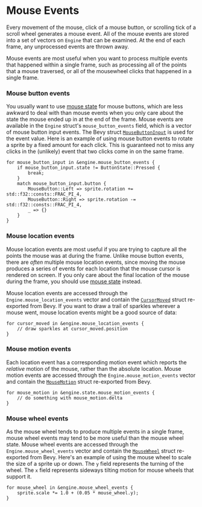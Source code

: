# Mouse Events

Every movement of the mouse, click of a mouse button, or scrolling tick of a scroll wheel generates a mouse event. All of the mouse events are stored into a set of vectors on `Engine` that can be examined. At the end of each frame, any unprocessed events are thrown away.

Mouse events are most useful when you want to process multiple events that happened within a single frame, such as processing all of the points that a mouse traversed, or all of the mousewheel clicks that happened in a single frame.

### Mouse button events

You usually want to use [mouse state](115-mouse-state.md) for mouse buttons, which are less awkward to deal with than mouse events when you only care about the state the mouse ended up in at the end of the frame. Mouse events are available in the `Engine` struct's `mouse_button_events` field, which is a vector of mouse button input events. The Bevy struct [`MouseButtonInput`](https://docs.rs/rusty_engine/latest/rusty_engine/mouse/struct.MouseButtonInput.html) is used for the event value.  Here is an example of using mouse button events to rotate a sprite by a fixed amount for each click. This is guaranteed not to miss any clicks in the (unlikely) event that two clicks come in on the same frame.


```rust,ignored
for mouse_button_input in &engine.mouse_button_events {
    if mouse_button_input.state != ButtonState::Pressed {
        break;
    }
    match mouse_button_input.button {
        MouseButton::Left => sprite.rotation += std::f32::consts::FRAC_PI_4,
        MouseButton::Right => sprite.rotation -= std::f32::consts::FRAC_PI_4,
        _ => {}
    }
}
```

### Mouse location events

Mouse location events are most useful if you are trying to capture all the points the mouse was at during the frame. Unlike mouse button events, there are *often* multiple mouse location events, since moving the mouse produces a series of events for each location that the mouse cursor is rendered on screen. If you only care about the final location of the mouse during the frame, you should use [mouse state](115-mouse-state.md) instead.

Mouse location events are accessed through the `Engine.mouse_location_events` vector and contain the [`CursorMoved`](https://docs.rs/rusty_engine/latest/rusty_engine/mouse/struct.CursorMoved.html) struct re-exported from Bevy. If you want to draw a trail of sparkles wherever a mouse went, mouse location events might be a good source of data:

```rust,ignored
for cursor_moved in &engine.mouse_location_events {
    // draw sparkles at cursor_moved.position
}
```

### Mouse motion events

Each location event has a corresponding motion event which reports the _relative_ motion of the mouse, rather than the absolute location.  Mouse motion events are accessed through the `Engine.mouse_motion_events` vector and contain the [`MouseMotion`](https://docs.rs/rusty_engine/latest/rusty_engine/mouse/struct.MouseMotion.html) struct re-exported from Bevy.

```rust,ignored
for mouse_motion in &engine.state.mouse_motion_events {
    // do something with mouse_motion.delta
}
```

### Mouse wheel events

As the mouse wheel tends to produce multiple events in a single frame, mouse wheel events may tend to be more useful than the mouse wheel state. Mouse wheel events are accessed through the `Engine.mouse_wheel_events` vector and contain the [`MouseWheel`](https://docs.rs/rusty_engine/latest/rusty_engine/mouse/struct.MouseWheel.html) struct re-exported from Bevy. Here's an example of using the mouse wheel to scale the size of a sprite up or down. The `y` field represents the turning of the wheel. The `x` field represents sideways tilting motion for mouse wheels that support it.

```rust,ignored
for mouse_wheel in &engine.mouse_wheel_events {
    sprite.scale *= 1.0 + (0.05 * mouse_wheel.y);
}
```
